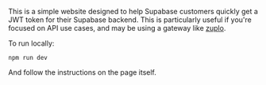 This is a simple website designed to help Supabase customers quickly get a JWT token for their Supabase backend. This is particularly useful if you're focused on API use cases, and may be using a gateway like [zuplo](zuplo.com).

To run locally:

```
npm run dev
```

And follow the instructions on the page itself.
